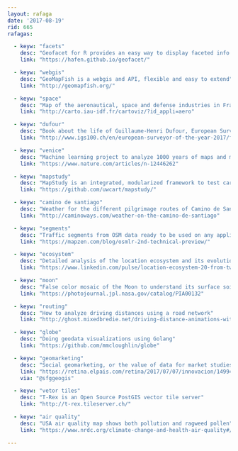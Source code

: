 ```yaml
---
layout: rafaga
date: '2017-08-19'
rid: 665
rafagas:

  - keyw: "facets"
    desc: "Geofacet for R provides an easy way to display faceted info using ggplot2"
    link: "https://hafen.github.io/geofacet/"

  - keyw: "webgis"
    desc: "GeoMapFish is a webgis and API, flexible and easy to extend"
    link: "http://geomapfish.org/"

  - keyw: "space"
    desc: "Map of the aeronautical, space and defense industries in France"
    link: "http://carto.iau-idf.fr/cartoviz/?id_appli=aero"

  - keyw: "dufour"
    desc: "Book about the life of Guillaume-Henri Dufour, European Surveyor of the year 2017"
    link: "http://www.igs100.ch/en/european-surveyor-of-the-year-2017/fluid-book-guillaume-henri-dufour.html#/page/1"

  - keyw: "venice"
    desc: "Machine learning project to analyze 1000 years of maps and manuscripts from Venice golden age"
    link: "https://www.nature.com/articles/n-12446262"

  - keyw: "mapstudy"
    desc: "MapStudy is an integrated, modularized framework to test cartographic hypothesis"
    link: "https://github.com/uwcart/mapstudy/"

  - keyw: "camino de santiago"
    desc: "Weather for the different pilgrimage routes of Camino de Santiago"
    link: "http://caminoways.com/weather-on-the-camino-de-santiago"

  - keyw: "segments"
    desc: "Traffic segments from OSM data ready to be used on any application"
    link: "https://mapzen.com/blog/osmlr-2nd-technical-preview/"

  - keyw: "ecosystem"
    desc: "Detailed analysis of the location ecosystem and its evolution"
    link: "https://www.linkedin.com/pulse/location-ecosystem-20-from-two-sharks-whale-shark-neil-shah"

  - keyw: "moon"
    desc: "False color mosaic of the Moon to understand its surface soil composition"
    link: "https://photojournal.jpl.nasa.gov/catalog/PIA00132"

  - keyw: "routing"
    desc: "How to analyze driving distances using a road network"
    link: "http://ghost.mixedbredie.net/driving-distance-animations-with-pgrouting-a-how-to/"

  - keyw: "globe"
    desc: "Doing geodata visualizations using Golang"
    link: "https://github.com/mmcloughlin/globe"

  - keyw: "geomarketing"
    desc: "Social geomarketing, or the value of data for market studies"
    link: "https://retina.elpais.com/retina/2017/07/07/innovacion/1499437940_361391.html"
    via: "@sfggeogis"

  - keyw: "vetor tiles"
    desc: "T-Rex is an Open Source PostGIS vector tile server"
    link: "http://t-rex.tileserver.ch/"

  - keyw: "air quality"
    desc: "USA air quality map shows both pollution and ragweed pollen"
    link: "https://www.nrdc.org/climate-change-and-health-air-quality#/map"

---
```

